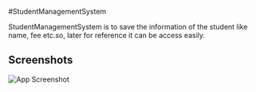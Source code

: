 #StudentManagementSystem

StudentManagementSystem is to save the information of the student like name, fee etc.so, later for reference it can be access easily.
## Screenshots

![App Screenshot]("C:\Users\Dell\Pictures\Screenshots\StudentManagemenSystem.png")
